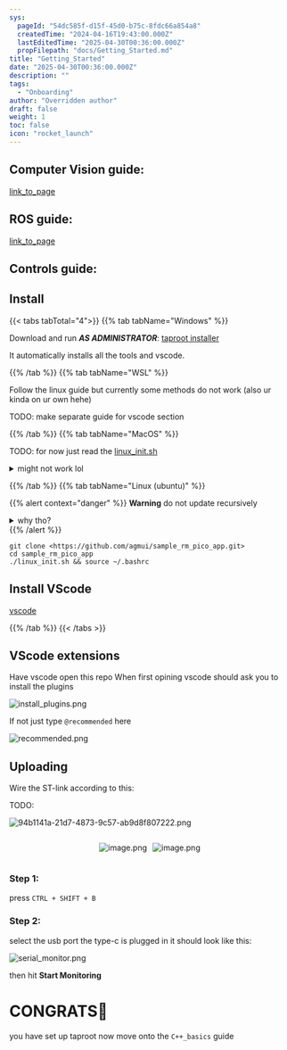 ```yaml
---
sys:
  pageId: "54dc585f-d15f-45d0-b75c-8fdc66a854a8"
  createdTime: "2024-04-16T19:43:00.000Z"
  lastEditedTime: "2025-04-30T00:36:00.000Z"
  propFilepath: "docs/Getting_Started.md"
title: "Getting_Started"
date: "2025-04-30T00:36:00.000Z"
description: ""
tags:
  - "Onboarding"
author: "Overridden author"
draft: false
weight: 1
toc: false
icon: "rocket_launch"
---
```


## Computer Vision guide:

[link_to_page](86d45bc0-388b-4d26-8848-44f255f73d0e)

## ROS guide:

[link_to_page](3c76c1de-ec8f-46d6-8b0a-294005edc2d5)

## Controls guide:

## Install

{{< tabs tabTotal="4">}}
{{% tab tabName="Windows" %}}

Download and run _**AS ADMINISTRATOR**_: [taproot installer](https://github.com/Thornbots/TeachingFreshies/releases/tag/1.0)

It automatically installs all the tools and vscode.

{{% /tab %}}
{{% tab tabName="WSL" %}}

Follow the linux guide but currently some methods do not work (also ur kinda on ur own hehe)

TODO: make separate guide for vscode section

{{% /tab %}}
{{% tab tabName="MacOS" %}}

TODO: for now just read the [linux_init.sh](https://github.com/agmui/sample_rm_pico_app/blob/main/linux_init.sh)

<details>
<summary>might not work lol</summary>

`brew install libusb pkg-config`

Next install: [vscode](https://code.visualstudio.com/Download)

</details>

{{% /tab %}}
{{% tab tabName="Linux (ubuntu)" %}}

{{% alert context="danger" %}}
**Warning** do not update recursively
<details>
<summary>why tho?</summary>
There are some submodules that may go on for a while (like tinyusb) and I highly
recommend you don't need to get them.
If you want to see what submodules I update just look in `linux_init.sh`
</details>
{{% /alert %}}

```shell
git clone <https://github.com/agmui/sample_rm_pico_app.git>
cd sample_rm_pico_app
./linux_init.sh && source ~/.bashrc
```

## Install VScode

[vscode](https://code.visualstudio.com/Download)

{{% /tab %}}
{{< /tabs >}}

## VScode extensions

Have vscode open this repo
When first opining vscode should ask you to install the plugins

![install_plugins.png](https://prod-files-secure.s3.us-west-2.amazonaws.com/d518164a-d88e-44d1-a4ee-3adb3bd8bce0/89bd30f0-1825-4e77-867b-0a41ce370880/install_plugins.png?X-Amz-Algorithm=AWS4-HMAC-SHA256&X-Amz-Content-Sha256=UNSIGNED-PAYLOAD&X-Amz-Credential=ASIAZI2LB466RJYWJ3QJ%2F20250505%2Fus-west-2%2Fs3%2Faws4_request&X-Amz-Date=20250505T041231Z&X-Amz-Expires=3600&X-Amz-Security-Token=IQoJb3JpZ2luX2VjEHwaCXVzLXdlc3QtMiJGMEQCICqgsO5uXglZGK7pdetFDdLiA4yllkKHiglwoGcDBA7yAiAO8a23ToxvS7c%2F1MtJ%2BzSu0fZnUeHq2iVLGC2G%2Fs52NSr%2FAwglEAAaDDYzNzQyMzE4MzgwNSIMAGFAATZ4q%2FASPT79KtwDoGJzMWkgKOCOzfDkJ278uvV2gCWT0%2FIcSuBeV6f%2BSY88q%2FH8KdWf1S3D%2F0EcB5IG5TNajJVvlX%2BEJq%2BbavZWXXVbWXeOoxFePdmabosKii80%2FCGBtB4IIuJGLXHFDg1UTGD99stbacH9M24mwPxrgNHi4P7qb3lEPjeUSKtPa3XwMK%2Bd9QUdg8PXPvCc1Ql4d1Iop0HObhhdRw4GUv62L6kmJkN65gz0l9bqrmHnK6fqTfqDEJJelp0uQMUdM%2FzZDDHH74LZS4zPwXvwUHcEj%2F6MfyfOK1SEKAZLQ4NS0WQW0J91SS9ml977v4duMau9%2BxfNz4IjNO3wnljKI3LT6P1Bn9NulM3sThAg2YdWYnY23VoPgDb3e2R3MfxlkOVTnoq15Ac2uFILA5zI8fXVIAXxcYlaERReYe7SrAqXrJUG5yE%2BNd%2BXHKi703GHvnufbp7DOC7KHWw8LWvv7ohSWKER4jwes9ho5zak6FlOB8zdYwzU%2BzKGgGjYpbonrERVLoQd9%2FmWsEkZe4URohYnODw9FLWz%2FjiEtX4m28fPbU9TUzjb3sE3cVbBJe4NsdeGGDQYugcRZecpqg7aa9uKMv%2F2aYBhxQV%2BAMK%2F3CMjProTEzwxiq2ZOwjGaX0w%2F%2BngwAY6pgHdbkphMnAKcGsnNbmFfZLyzpvzzJ6VsRT84OGiKxkCgODUIvci7Nnen%2FnCU6Lj7PbL78HtK5q%2Bd22L4oOoFshFEn1Qk4A64DQb8JWDkRsM0me1qbcGDTfiJ4IVwpU%2FMdgPXEpFrTzhAjrlr5%2FJ50LWSbVG1HZYtyfgQuE%2BHvAlUp5MXi16e834GpOh%2Bd%2BHwFWADDKYDIDEDUyuZjQViOBfZ3WvgczC&X-Amz-Signature=b251b0a34baf4bd292fbc784cf2dd030b50e4bce632fbac7a56497906abf1cda&X-Amz-SignedHeaders=host&x-id=GetObject)

If not just type `@recommended` here  

![recommended.png](https://prod-files-secure.s3.us-west-2.amazonaws.com/d518164a-d88e-44d1-a4ee-3adb3bd8bce0/61e661e9-5d85-4dfc-be0d-8d2097a5e793/recommended.png?X-Amz-Algorithm=AWS4-HMAC-SHA256&X-Amz-Content-Sha256=UNSIGNED-PAYLOAD&X-Amz-Credential=ASIAZI2LB466RJYWJ3QJ%2F20250505%2Fus-west-2%2Fs3%2Faws4_request&X-Amz-Date=20250505T041231Z&X-Amz-Expires=3600&X-Amz-Security-Token=IQoJb3JpZ2luX2VjEHwaCXVzLXdlc3QtMiJGMEQCICqgsO5uXglZGK7pdetFDdLiA4yllkKHiglwoGcDBA7yAiAO8a23ToxvS7c%2F1MtJ%2BzSu0fZnUeHq2iVLGC2G%2Fs52NSr%2FAwglEAAaDDYzNzQyMzE4MzgwNSIMAGFAATZ4q%2FASPT79KtwDoGJzMWkgKOCOzfDkJ278uvV2gCWT0%2FIcSuBeV6f%2BSY88q%2FH8KdWf1S3D%2F0EcB5IG5TNajJVvlX%2BEJq%2BbavZWXXVbWXeOoxFePdmabosKii80%2FCGBtB4IIuJGLXHFDg1UTGD99stbacH9M24mwPxrgNHi4P7qb3lEPjeUSKtPa3XwMK%2Bd9QUdg8PXPvCc1Ql4d1Iop0HObhhdRw4GUv62L6kmJkN65gz0l9bqrmHnK6fqTfqDEJJelp0uQMUdM%2FzZDDHH74LZS4zPwXvwUHcEj%2F6MfyfOK1SEKAZLQ4NS0WQW0J91SS9ml977v4duMau9%2BxfNz4IjNO3wnljKI3LT6P1Bn9NulM3sThAg2YdWYnY23VoPgDb3e2R3MfxlkOVTnoq15Ac2uFILA5zI8fXVIAXxcYlaERReYe7SrAqXrJUG5yE%2BNd%2BXHKi703GHvnufbp7DOC7KHWw8LWvv7ohSWKER4jwes9ho5zak6FlOB8zdYwzU%2BzKGgGjYpbonrERVLoQd9%2FmWsEkZe4URohYnODw9FLWz%2FjiEtX4m28fPbU9TUzjb3sE3cVbBJe4NsdeGGDQYugcRZecpqg7aa9uKMv%2F2aYBhxQV%2BAMK%2F3CMjProTEzwxiq2ZOwjGaX0w%2F%2BngwAY6pgHdbkphMnAKcGsnNbmFfZLyzpvzzJ6VsRT84OGiKxkCgODUIvci7Nnen%2FnCU6Lj7PbL78HtK5q%2Bd22L4oOoFshFEn1Qk4A64DQb8JWDkRsM0me1qbcGDTfiJ4IVwpU%2FMdgPXEpFrTzhAjrlr5%2FJ50LWSbVG1HZYtyfgQuE%2BHvAlUp5MXi16e834GpOh%2Bd%2BHwFWADDKYDIDEDUyuZjQViOBfZ3WvgczC&X-Amz-Signature=f1348fd097a3bbd73d055755f2c95a1b0b7f52898f86d46719203296c8deec69&X-Amz-SignedHeaders=host&x-id=GetObject)

## Uploading

Wire the ST-link according to this:

TODO:

![94b1141a-21d7-4873-9c57-ab9d8f807222.png](https://prod-files-secure.s3.us-west-2.amazonaws.com/d518164a-d88e-44d1-a4ee-3adb3bd8bce0/e5fad17d-ab82-4300-9f4c-505ab4b1202c/94b1141a-21d7-4873-9c57-ab9d8f807222.png?X-Amz-Algorithm=AWS4-HMAC-SHA256&X-Amz-Content-Sha256=UNSIGNED-PAYLOAD&X-Amz-Credential=ASIAZI2LB466RJYWJ3QJ%2F20250505%2Fus-west-2%2Fs3%2Faws4_request&X-Amz-Date=20250505T041231Z&X-Amz-Expires=3600&X-Amz-Security-Token=IQoJb3JpZ2luX2VjEHwaCXVzLXdlc3QtMiJGMEQCICqgsO5uXglZGK7pdetFDdLiA4yllkKHiglwoGcDBA7yAiAO8a23ToxvS7c%2F1MtJ%2BzSu0fZnUeHq2iVLGC2G%2Fs52NSr%2FAwglEAAaDDYzNzQyMzE4MzgwNSIMAGFAATZ4q%2FASPT79KtwDoGJzMWkgKOCOzfDkJ278uvV2gCWT0%2FIcSuBeV6f%2BSY88q%2FH8KdWf1S3D%2F0EcB5IG5TNajJVvlX%2BEJq%2BbavZWXXVbWXeOoxFePdmabosKii80%2FCGBtB4IIuJGLXHFDg1UTGD99stbacH9M24mwPxrgNHi4P7qb3lEPjeUSKtPa3XwMK%2Bd9QUdg8PXPvCc1Ql4d1Iop0HObhhdRw4GUv62L6kmJkN65gz0l9bqrmHnK6fqTfqDEJJelp0uQMUdM%2FzZDDHH74LZS4zPwXvwUHcEj%2F6MfyfOK1SEKAZLQ4NS0WQW0J91SS9ml977v4duMau9%2BxfNz4IjNO3wnljKI3LT6P1Bn9NulM3sThAg2YdWYnY23VoPgDb3e2R3MfxlkOVTnoq15Ac2uFILA5zI8fXVIAXxcYlaERReYe7SrAqXrJUG5yE%2BNd%2BXHKi703GHvnufbp7DOC7KHWw8LWvv7ohSWKER4jwes9ho5zak6FlOB8zdYwzU%2BzKGgGjYpbonrERVLoQd9%2FmWsEkZe4URohYnODw9FLWz%2FjiEtX4m28fPbU9TUzjb3sE3cVbBJe4NsdeGGDQYugcRZecpqg7aa9uKMv%2F2aYBhxQV%2BAMK%2F3CMjProTEzwxiq2ZOwjGaX0w%2F%2BngwAY6pgHdbkphMnAKcGsnNbmFfZLyzpvzzJ6VsRT84OGiKxkCgODUIvci7Nnen%2FnCU6Lj7PbL78HtK5q%2Bd22L4oOoFshFEn1Qk4A64DQb8JWDkRsM0me1qbcGDTfiJ4IVwpU%2FMdgPXEpFrTzhAjrlr5%2FJ50LWSbVG1HZYtyfgQuE%2BHvAlUp5MXi16e834GpOh%2Bd%2BHwFWADDKYDIDEDUyuZjQViOBfZ3WvgczC&X-Amz-Signature=b36cc8dffa4ea96bffc9f6f83ef74041440fb1bd88e9ed5f7e325d6bfacd6a29&X-Amz-SignedHeaders=host&x-id=GetObject)

<div style="display: flex;flex-direction: row; column-gap:10px; max-width: 630px;justify-content: center;">
<div>

![image.png](https://prod-files-secure.s3.us-west-2.amazonaws.com/d518164a-d88e-44d1-a4ee-3adb3bd8bce0/210ecb78-1116-4d7b-b9b7-2292f66fa2c2/image.png?X-Amz-Algorithm=AWS4-HMAC-SHA256&X-Amz-Content-Sha256=UNSIGNED-PAYLOAD&X-Amz-Credential=ASIAZI2LB466W35Q5Q4E%2F20250505%2Fus-west-2%2Fs3%2Faws4_request&X-Amz-Date=20250505T041236Z&X-Amz-Expires=3600&X-Amz-Security-Token=IQoJb3JpZ2luX2VjEHwaCXVzLXdlc3QtMiJHMEUCIFDQdiUNotUevVa6zCoWvTGtmvfasNqNQ72VbsK4Mnc7AiEAyHpMEsJtPNi%2BjgUT4Zn3mX%2BfpOJZF6qy%2Fbo2g3DJKP0q%2FwMIJRAAGgw2Mzc0MjMxODM4MDUiDLmXmtL%2BkvYeSqUy1yrcAzD%2BFCQRHEVXADdXcBzih%2FepKXh4vZ1YkA7UqLVEMf36EN2lTOogas%2BbFQKDSrwuuLk2GpBoP242ynQ6Xan3Bll87HM02WA0ofzVpKJZ%2B4rdaASheLnUaQn%2F92y3%2FY%2Fy%2BGxgi3InMIHxCG%2BiPZurvhLIoDqGkx8tvV%2FLgNGdcKHfVEaQiWR%2F%2Fat8X05PyZ25VE12oIVLbVWMH7zgF33yesyzQfyluLmaebJriobnJxPRMH5T%2BL7K3WHacDhpUgWg7kFX7pj4JLL8IW4FmMoVHuNJDXMhJgGg5VmzHeL3rYuCD%2Fz6z6zUqs9Ek7dDLd5YtZV3kQB1A%2B7JAen%2FYFegXW3V69hNJcyn4EQoxZVPw%2B7A5W4Ngv7ekENIAaQnKYXECYZrX7KksiDcnsHZun0snM8STo0qtciCN1Kwg0rM2Sjp0mZpu124UosjaaJFerLwQxRqBTvXFsPeMwduhvbYe9W1r3rfn3miDX4TeTJMfQ51t1NeT7R3QyFITgtdJfpsNX5wwPT%2BVGCcOJvfoFvUjxKdU8D1yx%2FjbYTPSaH4XoTpS%2FO8oqJ8I%2BPW%2BdVYhuAz1eYeR%2Frac9AaAOnvpL6SVQ2n9v66GB5dNns3v49DcykpC5xxzWpd0q51EX8oMMzp4MAGOqUBpkQGyYW4QPkVr2oN50ZIvnbSn3WNUu0BqOhx2B68nIZnkOrtN%2BO73vGEenwC5afaSl6Q%2B1p6pxFAL7e6xQndyD5jL%2B%2F4X8K8CQzENDwoj4GUN4zbly2cV5AsT%2BC8fpgj6O%2F2EZ9u%2FERCKtGm5awDQPo1VTNw%2FfLbEmHjvF8ZPeUZHK%2Fklspk%2BJjV%2FG1gtk%2BCy5m6yMkGVw4VRYvJyQyt5lqc2MvU&X-Amz-Signature=1414b69940a18e9f83504554f7c5441100982e813d1ec044dc42d80f71eead3b&X-Amz-SignedHeaders=host&x-id=GetObject)

</div>
<div>

![image.png](https://prod-files-secure.s3.us-west-2.amazonaws.com/d518164a-d88e-44d1-a4ee-3adb3bd8bce0/33a0fd0f-8ca6-4a86-8e09-26e95ded1fff/image.png?X-Amz-Algorithm=AWS4-HMAC-SHA256&X-Amz-Content-Sha256=UNSIGNED-PAYLOAD&X-Amz-Credential=ASIAZI2LB4662FST3POF%2F20250505%2Fus-west-2%2Fs3%2Faws4_request&X-Amz-Date=20250505T041236Z&X-Amz-Expires=3600&X-Amz-Security-Token=IQoJb3JpZ2luX2VjEHwaCXVzLXdlc3QtMiJGMEQCIFcrIL9DGU1spih3WmElxjHLETbKp%2BOwqZvqJgaBY8D1AiAX%2BER%2FBNt368p%2BwmOYXcpdjjUKjTD5Eg9k4ifyWxXUcSr%2FAwglEAAaDDYzNzQyMzE4MzgwNSIMdd5VNDisNDmde3i5KtwDatK7xdnGkafkDK16Uq%2B%2F%2BcU4Qqz%2B8JvESyBCPmE%2Bvi2%2FIt0wArBQR34A3JqOmZSwryXqUbgBt9m%2BstPiFWP4y4W8tsGTQyTQJfrraGZZHb%2FgAHUeW539%2BIpsnkeWSGFfZuP5XqCxbYIAew16oaRorv%2FT2J9kz9KpiGDbKeDceFb7YqmVl%2FytYCWaui5%2F8tn8MbMae9LkDXDHRKU67Cgdjif90YfFNelrcGVMoI65xUj%2BKrZqHcaYV5Pv%2Fbx8NedoDXvCqZPQHv414nfnGFpQQQzpLLc3m9rmur4p%2FU2lqI0elQ8Tqz1FxGSF8puvj3MuTmv9MdIxa5mbDO%2BBixbMbATWsp4RRWDGXvA0wemeqn4nCcnxi9jF5MG2cvD%2BtVWgcDtFgnn8h7W3HZXwpuO3HuHCj9Hp5Tzp7sKloy6W6qvbhNUUj7rEaEutPCQEyQnsCR%2FREu9Z5WvrP1UzTT8u8AI%2BnsJ7Th297MkAfqOkscYwr1AIN0vkJ2XqZJKUbpwDMUGptsdNTsCIhQODQlvNCaeox6cMTTstsme3n3Nk2bphBT0fLDpIsu9ZqWOVMKs37nvN7uY29Oz7qn4I0Wy8jPRTOewxyvgvERKfMhSp1j9ZMXyQUTlC01YU9w8w7engwAY6pgGzzqkz5F7gBR5uFXlCQFJPKv3Rf1Dg9XV91pwd0SkUEQ9l2czys1iZpooeIe0BHaKauA%2BgCl61ja5c5IOs18lANGfTguRVzkuTS44AZCDm3WpvtG7HkYO15UBUKmaCDtmkXVwRcSA1afvNxLLodyq36aci7Y7sFh7y7LQAXvX%2FhpflANUT1Qj53IGhgpHJN3QiTdA5K%2F9jHdwIwaA%2FL1uvBouK6acE&X-Amz-Signature=b0eededcd52128489625520813a1d42c5ff95cb36177e52696c263755283481d&X-Amz-SignedHeaders=host&x-id=GetObject)

</div>
</div>

### Step 1:

press `CTRL + SHIFT + B`

### Step 2:

select the usb port the type-c is plugged in it should look like this:

![serial_monitor.png](https://prod-files-secure.s3.us-west-2.amazonaws.com/d518164a-d88e-44d1-a4ee-3adb3bd8bce0/f03f4774-05d4-4393-b6a0-d5efb6d315ab/serial_monitor.png?X-Amz-Algorithm=AWS4-HMAC-SHA256&X-Amz-Content-Sha256=UNSIGNED-PAYLOAD&X-Amz-Credential=ASIAZI2LB466RJYWJ3QJ%2F20250505%2Fus-west-2%2Fs3%2Faws4_request&X-Amz-Date=20250505T041231Z&X-Amz-Expires=3600&X-Amz-Security-Token=IQoJb3JpZ2luX2VjEHwaCXVzLXdlc3QtMiJGMEQCICqgsO5uXglZGK7pdetFDdLiA4yllkKHiglwoGcDBA7yAiAO8a23ToxvS7c%2F1MtJ%2BzSu0fZnUeHq2iVLGC2G%2Fs52NSr%2FAwglEAAaDDYzNzQyMzE4MzgwNSIMAGFAATZ4q%2FASPT79KtwDoGJzMWkgKOCOzfDkJ278uvV2gCWT0%2FIcSuBeV6f%2BSY88q%2FH8KdWf1S3D%2F0EcB5IG5TNajJVvlX%2BEJq%2BbavZWXXVbWXeOoxFePdmabosKii80%2FCGBtB4IIuJGLXHFDg1UTGD99stbacH9M24mwPxrgNHi4P7qb3lEPjeUSKtPa3XwMK%2Bd9QUdg8PXPvCc1Ql4d1Iop0HObhhdRw4GUv62L6kmJkN65gz0l9bqrmHnK6fqTfqDEJJelp0uQMUdM%2FzZDDHH74LZS4zPwXvwUHcEj%2F6MfyfOK1SEKAZLQ4NS0WQW0J91SS9ml977v4duMau9%2BxfNz4IjNO3wnljKI3LT6P1Bn9NulM3sThAg2YdWYnY23VoPgDb3e2R3MfxlkOVTnoq15Ac2uFILA5zI8fXVIAXxcYlaERReYe7SrAqXrJUG5yE%2BNd%2BXHKi703GHvnufbp7DOC7KHWw8LWvv7ohSWKER4jwes9ho5zak6FlOB8zdYwzU%2BzKGgGjYpbonrERVLoQd9%2FmWsEkZe4URohYnODw9FLWz%2FjiEtX4m28fPbU9TUzjb3sE3cVbBJe4NsdeGGDQYugcRZecpqg7aa9uKMv%2F2aYBhxQV%2BAMK%2F3CMjProTEzwxiq2ZOwjGaX0w%2F%2BngwAY6pgHdbkphMnAKcGsnNbmFfZLyzpvzzJ6VsRT84OGiKxkCgODUIvci7Nnen%2FnCU6Lj7PbL78HtK5q%2Bd22L4oOoFshFEn1Qk4A64DQb8JWDkRsM0me1qbcGDTfiJ4IVwpU%2FMdgPXEpFrTzhAjrlr5%2FJ50LWSbVG1HZYtyfgQuE%2BHvAlUp5MXi16e834GpOh%2Bd%2BHwFWADDKYDIDEDUyuZjQViOBfZ3WvgczC&X-Amz-Signature=0919c373a7117a2b6b3d20d8275933d5fbddfbccb823d22e150e88aee43a4e39&X-Amz-SignedHeaders=host&x-id=GetObject)

then hit **Start Monitoring**

# CONGRATS🎉

you have set up taproot now move onto the `C++_basics` guide
